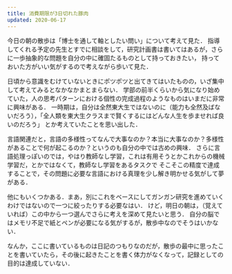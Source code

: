 ```yaml
---
title: 消費期限が3日切れた豚肉
updated: 2020-06-17
---
```


今日の朝の散歩は「博士を通して軸としたい問い」について考えて見た．
指導してくれる予定の先生とすでに相談をして，研究計画書は書いてはあるが，さらに一歩抽象的な問題を自分の中に確固たるものとして持っておきたい，
持っておいた方がいい気がするので考えながら歩いて見た．

日頃から意識をむけていないときにポツポツと出てきてはいたものの，いざ集中して考えてみるとなかなかまとまらない．
学部の前半くらいから気になり始めていた，人の思考パターンにおける個性の完成過程のようなものはいまだに非常に興味がある．
一時期は，自分は全然東大生ではないのに（能力も全然及ばないだろう），「全人類を東大生クラスまで賢くするにはどんな人生を歩ませれば良いのだろう」
とか考えていたことを思い出した．

言語関連だと，言語の多様性ってなんで大事なのか？本当に大事なのか？多様性があることで何が起こるのか？というのも自分の中では古めの興味．
さらに言語処理っぽいのでは，やはり教師なし学習，これは有用そうとかこれからの機械学習だ，とかではなくて，教師なし学習をあるタスクで
そこそこの精度で達成することで，その問題に必要な言語における真理を少し解き明かせる気がして夢がある．

他にもいくつかある．まあ，別にこれをベースにしてガンガン研究を進めていくわけではないので一つに絞ったりする必要なはい．
けど，明日の朝は，（覚えていれば）この中から一つ選んでさらに考えを深めて見たいと思う．
自分の脳ではメモリ不足で紙とペンが必要になる気がするが，散歩中なのでそうはいかない．

なんか，ここに書いているものは日記のつもりなのだが，散歩の最中に思ったことを書いていたら，その後に起きたことを書く体力がなくなって，記録としての
目的は達成していない．

